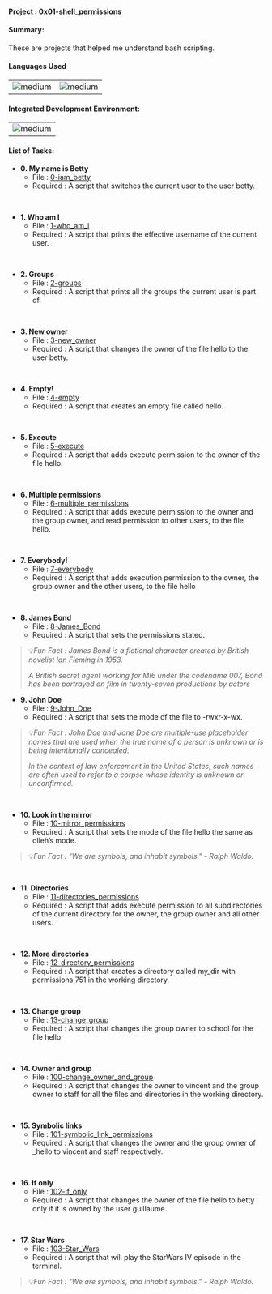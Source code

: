 <h4>Project : 0x01-shell_permissions</h4>
<h4>Summary: </h4>
These are projects that helped me understand bash scripting.

<h4>Languages Used</h4>
<table>
  <tr>
    <td><img alt="medium" src="https://img.shields.io/badge/Shell_Script-121011?style=for-the-badge&logo=gnu-bash&logoColor=white"></td>
    <td><img alt="medium" src="https://img.shields.io/badge/Markdown-000000?style=for-the-badge&logo=markdown&logoColor=white"></td>
  </tr>
</table>

<h4>Integrated Development Environment:</h4>
<table>
  <tr>
<td><img alt="medium" src="https://img.shields.io/badge/Emacs-%237F5AB6.svg?&style=for-the-badge&logo=gnu-emacs&logoColor=white"></td>
  </tr>
</table>
  
  <h4>List of Tasks:</h4>

* **0. My name is Betty**
  * File : [0-iam_betty](./0-iam_betty)
  * Required : A script that switches the current user to the user betty.
<br> 
 
* **1. Who am I**
  * File : [1-who_am_i](./1-who_am_i)
  * Required : A script that prints the effective username of the current user.
<br>  
 
* **2. Groups**
  * File : [2-groups](./2-groups)
  * Required : A script that prints all the groups the current user is part of.
<br>   
   
* **3. New owner**
  * File : [3-new_owner](./3-new_owner)
  * Required : A script that changes the owner of the file hello to the user betty.
<br> 
 
* **4. Empty!**
  * File : [4-empty](./4-empty)
  * Required : A script that creates an empty file called hello.
<br>   
   
* **5. Execute**
  * File : [5-execute](./5-execute)
  * Required : A script that adds execute permission to the owner of the file hello.
<br> 
 
* **6. Multiple permissions**
  * File : [6-multiple_permissions](./6-multiple_permissions)
  * Required : A script that adds execute permission to the owner and the group owner, and read permission to other users, to the file hello.
<br>   
   
* **7. Everybody!**
  * File : [7-everybody](./7-everybody)
  * Required : A script that adds execution permission to the owner, the group owner and the other users, to the file hello
<br> 
 
* **8. James Bond**
  * File : [8-James_Bond](./8-James_Bond)
  * Required : A script that sets the permissions stated.

> 💡*Fun Fact : James Bond is a fictional character created by British novelist Ian Fleming in 1953.* 
> 
> *A British secret agent working for MI6 under the codename 007, Bond has been portrayed on film in twenty-seven productions by actors*
    
* **9. John Doe**
  * File : [9-John_Doe](./9-John_Doe)
  * Required : A script that sets the mode of the file to -rwxr-x-wx.

> 💡*Fun Fact : John Doe and Jane Doe are multiple-use placeholder names that are used when the true name of a person is unknown or is being intentionally concealed.*
>  
> *In the context of law enforcement in the United States, such names are often used to refer to a corpse whose identity is unknown or unconfirmed.*
<br> 
 
* **10. Look in the mirror**
  * File : [10-mirror_permissions](./10-mirror_permissions)
  * Required : A script that sets the mode of the file hello the same as olleh’s mode.

> 💡*Fun Fact : "We are symbols, and inhabit symbols." - Ralph Waldo.*
<br> 
 
* **11. Directories**
  * File : [11-directories_permissions](./11-directories_permissions)
  * Required : A script that adds execute permission to all subdirectories of the current directory for the owner, the group owner and all other users.
<br> 
 
* **12. More directories**
  * File : [12-directory_permissions](./12-directory_permissions)
  * Required : A script that creates a directory called my_dir with permissions 751 in the working directory.
<br>  
  
* **13. Change group**
  * File : [13-change_group](./13-change_groupk)
  * Required : A script that changes the group owner to school for the file hello
<br> 
 
* **14. Owner and group**
  * File : [100-change_owner_and_group](./100-change_owner_and_group)
  * Required : A script that changes the owner to vincent and the group owner to staff for all the files and directories in the working directory.
<br>   
   
* **15. Symbolic links**
  * File : [101-symbolic_link_permissions](./101-symbolic_link_permissions)
  * Required : A script that changes the owner and the group owner of _hello to vincent and staff respectively.
<br> 
 
* **16. If only**
  * File : [102-if_only](./102-if_only)
  * Required : A script that changes the owner of the file hello to betty only if it is owned by the user guillaume.
<br>  
  
* **17. Star Wars**
  * File : [103-Star_Wars](./103-Star_Wars)
  * Required : A script that will play the StarWars IV episode in the terminal.

> 💡*Fun Fact : "We are symbols, and inhabit symbols." - Ralph Waldo.*
<br> 
